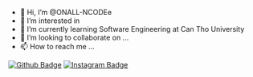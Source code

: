 - 👋 Hi, I’m @ONALL-NCODEe
- 👀 I’m interested in 
- 🌱 I’m currently learning Software Engineering at Can Tho University
- 💞️ I’m looking to collaborate on ...
- 📫 How to reach me ...

<!-- 
<p align="center">
  <a href="https://github.com/ONALL-NCODEe">
    <img src="" alt="Nall Dev" /></a>
</p> -->


[![Github Badge](https://img.shields.io/badge/-Facebook-blue?style=for-the-badge&logo=Facebook&logoColor=white&link=https://github.com/ONALL-NCODEe)](https://www.facebook.com/tkvn.iamn/)
[![Instagram Badge](https://img.shields.io/badge/Instagram-E4405F?style=for-the-badge&logo=instagram&logoColor=white)](https://www.instagram.com/vana.tkvn/)


<!---
ONALL-NCODEe/ONALL-NCODEe is a ✨ special ✨ repository because its `README.md` (this file) appears on your GitHub profile.
You can click the Preview link to take a look at your changes.
--->
